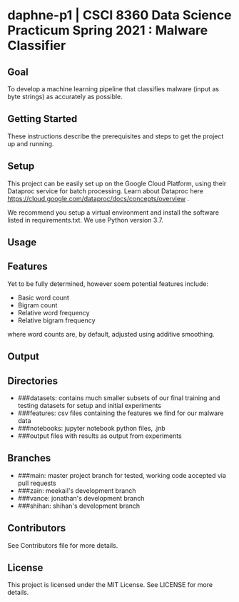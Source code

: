 # daphne-p1 | CSCI 8360 Data Science Practicum Spring 2021 : Malware Classifier
## Goal
To develop a machine learning pipeline that classifies malware (input as byte strings) as accurately as possible.

## Getting Started
These instructions describe the prerequisites and steps to get the project up and running.

## Setup
This project can be easily set up on the Google Cloud Platform, using their Dataproc service for batch processing. Learn about Dataproc here https://cloud.google.com/dataproc/docs/concepts/overview .

We recommend you setup a virtual environment and install the software listed in requirements.txt. We use Python version 3.7.

## Usage

## Features
Yet to be fully determined, however soem potential features include:
- Basic word count
- Bigram count
- Relative word frequency
- Relative bigram frequency

where word counts are, by default, adjusted using additive smoothing.
## Output

## Directories
- ###datasets: 
  contains much smaller subsets of our final training and testing datasets for setup and initial experiments
- ###features: 
  csv files containing the features we find for our malware data
- ###notebooks: 
  jupyter notebook python files, .jnb
- ###output 
  files with results as output from experiments

## Branches
- ###main: 
  master project branch for tested, working code accepted via pull requests
- ###zain: 
  meekail's development branch
- ###vance: 
  jonathan's development branch
- ###shihan: 
  shihan's development branch

## Contributors
See Contributors file for more details.

## License
This project is licensed under the MIT License. See LICENSE for more details.
